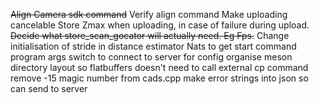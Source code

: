 ~~Align Camera sdk command~~
Verify align command
Make uploading cancelable
Store Zmax when uploading, in case of failure during upload.
~~Decide what store_scan_gocator will actually need. Eg Fps.~~
Change initialisation of stride in distance estimator
Nats to get start command
program args switch to connect to server for config
organise meson directory layout so flatbuffers doesn't need to call external cp command
remove -15 magic number from cads.cpp
make error strings into json so can send to server